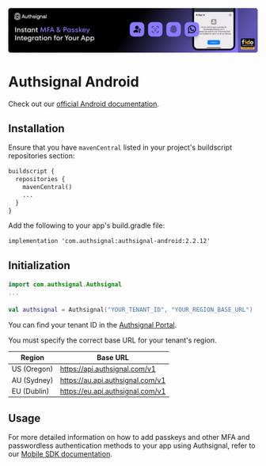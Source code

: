 <img width="1070" alt="Authsignal" src="https://raw.githubusercontent.com/authsignal/authsignal-android/main/.github/images/authsignal.png">

# Authsignal Android

Check out our [official Android documentation](https://docs.authsignal.com/sdks/client/android).

## Installation

Ensure that you have `mavenCentral` listed in your project's buildscript repositories section:

```
buildscript {
  repositories {
    mavenCentral()
    ...
  }
}
```

Add the following to your app's build.gradle file:

```
implementation 'com.authsignal:authsignal-android:2.2.12'
```

## Initialization

```kotlin
import com.authsignal.Authsignal
...

val authsignal = Authsignal("YOUR_TENANT_ID", "YOUR_REGION_BASE_URL")
```

You can find your tenant ID in the [Authsignal Portal](https://portal.authsignal.com/organisations/tenants/api).

You must specify the correct base URL for your tenant's region.

| Region      | Base URL                         |
| ----------- | -------------------------------- |
| US (Oregon) | https://api.authsignal.com/v1    |
| AU (Sydney) | https://au.api.authsignal.com/v1 |
| EU (Dublin) | https://eu.api.authsignal.com/v1 |

## Usage

For more detailed information on how to add passkeys and other MFA and passwordless authentication methods to your app using Authsignal, refer to our [Mobile SDK documentation](https://docs.authsignal.com/sdks/client/mobile).
